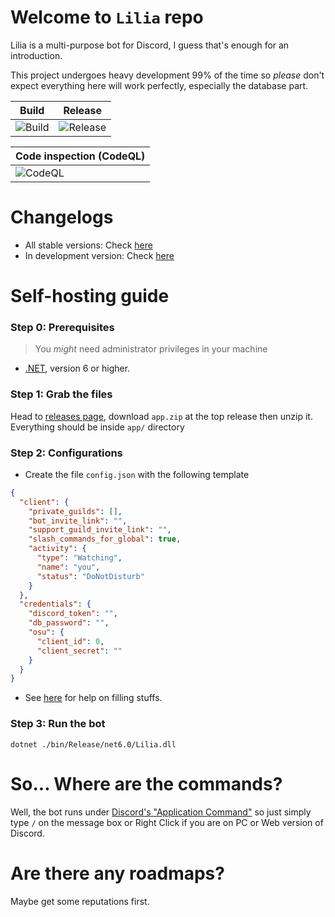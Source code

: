 # Welcome to `Lilia` repo
Lilia is a multi-purpose bot for Discord, I guess that's enough for an introduction.

This project undergoes heavy development 99% of the time so *please* don't expect everything here will work perfectly, especially the database part.

| Build                                                                              | Release                                                                              |
|------------------------------------------------------------------------------------|--------------------------------------------------------------------------------------|
| ![Build](https://github.com/Swyreee/Lilia/actions/workflows/dotnet.yml/badge.svg)  | ![Release](https://github.com/Swyreee/Lilia/actions/workflows/release.yml/badge.svg) |

| Code inspection (CodeQL)                                                                    |
|---------------------------------------------------------------------------------------------|
| ![CodeQL](https://github.com/Swyreee/Lilia/actions/workflows/codeql-analysis.yml/badge.svg) |

# Changelogs
- All stable versions: Check [here](https://github.com/Swyreee/Lilia/blob/master/CHANGELOGS.md)
- In development version: Check [here](https://github.com/Swyreee/Lilia/blob/master/CHANGELOG.md)

# Self-hosting guide
### Step 0: Prerequisites
>You *might* need administrator privileges in your machine
- [.NET](https://dotnet.microsoft.com/download), version 6 or higher.

### Step 1: Grab the files
Head to [releases page](https://github.com/Swyreee/Lilia/releases), download `app.zip` at the top release then unzip it. Everything should be inside `app/` directory

### Step 2: Configurations
- Create the file `config.json` with the following template
```json
{
  "client": {
    "private_guilds": [],
    "bot_invite_link": "",
    "support_guild_invite_link": "",
    "slash_commands_for_global": true,
    "activity": {
      "type": "Watching",
      "name": "you",
      "status": "DoNotDisturb"
    }
  },
  "credentials": {
    "discord_token": "",
    "db_password": "",
    "osu": {
      "client_id": 0,
      "client_secret": ""
    }
  }
}
```
- See [here](https://github.com/Swyreee/Lilia/wiki/Configuration-101) for help on filling stuffs.

### Step 3: Run the bot
```shell
dotnet ./bin/Release/net6.0/Lilia.dll
```

# So... Where are the commands?
Well, the bot runs under [Discord's "Application Command"](https://discord.com/blog/slash-commands-are-here) so just simply type `/` on the message box or Right Click if you are on PC or Web version of Discord.

# Are there any roadmaps?
Maybe get some reputations first.